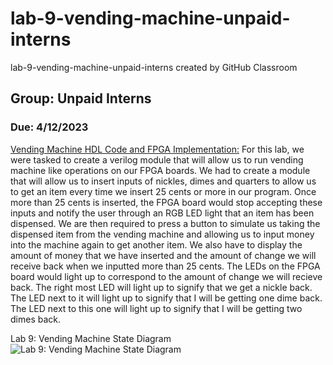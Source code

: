 # lab-9-vending-machine-unpaid-interns
lab-9-vending-machine-unpaid-interns created by GitHub Classroom
## Group: Unpaid Interns
### Due: 4/12/2023

<ins> Vending Machine HDL Code and FPGA Implementation:</ins>
For this lab, we were tasked to create a verilog module that will allow us to run vending machine like operations on our FPGA boards. We had to create a module that will allow us to insert inputs of nickles, dimes and quarters to allow us to get an item every time we insert 25 cents or more in our program. Once more than 25 cents is inserted, the FPGA board would stop accepting these inputs and notify the user through an RGB LED light that an item has been dispensed. We are then required to press a button to simulate us taking the dispensed item from the vending machine and allowing us to input money into the machine again to get another item. We also have to display the amount of money that we have inserted and the amount of change we will receive back when we inputted more than 25 cents. The LEDs on the FPGA board would light up to correspond to the amount of change we will recieve back. The right most LED will light up to signify that we get a nickle back. The LED next to it will light up to signify that I will be getting one dime back. The LED next to this one will light up to signify that I will be getting two dimes back.

Lab 9: Vending Machine State Diagram ![Lab 9: Vending Machine State Diagram](https://github.com/Spring-2023-Classes/lab-9-vending-machine-unpaid-interns/blob/6d5eaba710e62ab82b6a59feeb1113b131366d21/Lab9_vending_machine/Lab9_Vending_Machine_FSM.jpg)
